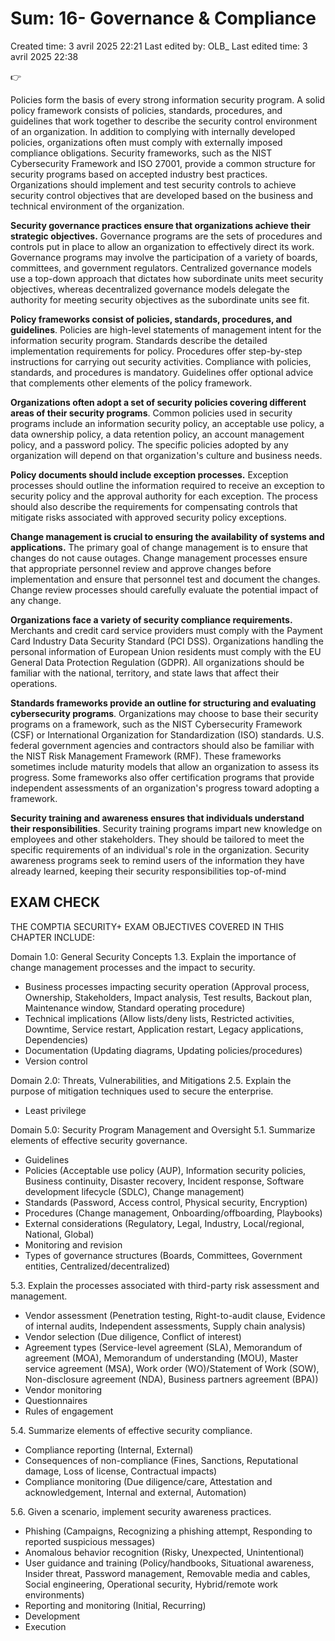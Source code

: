 # Sum: 16- Governance & Compliance

Created time: 3 avril 2025 22:21
Last edited by: OLB_
Last edited time: 3 avril 2025 22:38

<aside>
👉

Policies form the basis of every strong information security program. A
solid policy framework consists of policies, standards, procedures, and
guidelines that work together to describe the security control
environment of an organization. In addition to complying with
internally developed policies, organizations often must comply with
externally imposed compliance obligations. Security frameworks, such
as the NIST Cybersecurity Framework and ISO 27001, provide a
common structure for security programs based on accepted industry
best practices. Organizations should implement and test security
controls to achieve security control objectives that are developed based
on the business and technical environment of the organization.

**Security governance practices ensure that organizations
achieve their strategic objectives.** Governance programs are the
sets of procedures and controls put in place to allow an organization to
effectively direct its work. Governance programs may involve the
participation of a variety of boards, committees, and government
regulators. Centralized governance models use a top-down approach
that dictates how subordinate units meet security objectives, whereas
decentralized governance models delegate the authority for meeting
security objectives as the subordinate units see fit.

**Policy frameworks consist of policies, standards,
procedures, and guidelines**. Policies are high-level statements of
management intent for the information security program. Standards
describe the detailed implementation requirements for policy.
Procedures offer step-by-step instructions for carrying out security
activities. Compliance with policies, standards, and procedures is
mandatory. Guidelines offer optional advice that complements other
elements of the policy framework.

**Organizations often adopt a set of security policies covering
different areas of their security programs**. Common policies
used in security programs include an information security policy, an
acceptable use policy, a data ownership policy, a data retention policy,
an account management policy, and a password policy. The specific
policies adopted by any organization will depend on that
organization's culture and business needs.

**Policy documents should include exception processes.**
Exception processes should outline the information required to receive
an exception to security policy and the approval authority for each
exception. The process should also describe the requirements for
compensating controls that mitigate risks associated with approved
security policy exceptions.

**Change management is crucial to ensuring the availability of
systems and applications.** The primary goal of change
management is to ensure that changes do not cause outages. Change
management processes ensure that appropriate personnel review and
approve changes before implementation and ensure that personnel
test and document the changes. Change review processes should
carefully evaluate the potential impact of any change.

**Organizations face a variety of security compliance
requirements.** Merchants and credit card service providers must
comply with the Payment Card Industry Data Security Standard (PCI
DSS). Organizations handling the personal information of European
Union residents must comply with the EU General Data Protection
Regulation (GDPR). All organizations should be familiar with the
national, territory, and state laws that affect their operations.

**Standards frameworks provide an outline for structuring
and evaluating cybersecurity programs**. Organizations may
choose to base their security programs on a framework, such as the
NIST Cybersecurity Framework (CSF) or International Organization
for Standardization (ISO) standards. U.S. federal government agencies
and contractors should also be familiar with the NIST Risk
Management Framework (RMF). These frameworks sometimes
include maturity models that allow an organization to assess its
progress. Some frameworks also offer certification programs that
provide independent assessments of an organization's progress toward
adopting a framework.

**Security training and awareness ensures that individuals
understand their responsibilities**. Security training programs
impart new knowledge on employees and other stakeholders. They
should be tailored to meet the specific requirements of an individual's
role in the organization. Security awareness programs seek to remind
users of the information they have already learned, keeping their
security responsibilities top-of-mind

</aside>

## EXAM CHECK

THE COMPTIA SECURITY+ EXAM OBJECTIVES
COVERED IN THIS CHAPTER INCLUDE:

Domain 1.0: General Security Concepts
1.3. Explain the importance of change management
processes and the impact to security.

- Business processes impacting security operation
(Approval process, Ownership, Stakeholders, Impact
analysis, Test results, Backout plan, Maintenance
window, Standard operating procedure)
- Technical implications (Allow lists/deny lists,
Restricted activities, Downtime, Service restart,
Application restart, Legacy applications, Dependencies)
- Documentation (Updating diagrams, Updating
policies/procedures)
- Version control

Domain 2.0: Threats, Vulnerabilities, and Mitigations
2.5. Explain the purpose of mitigation techniques used to
secure the enterprise.

- Least privilege

Domain 5.0: Security Program Management and
Oversight
5.1. Summarize elements of effective security governance.

- Guidelines
- Policies (Acceptable use policy (AUP), Information
security policies, Business continuity, Disaster
recovery, Incident response, Software development
lifecycle (SDLC), Change management)
- Standards (Password, Access control, Physical security,
Encryption)
- Procedures (Change management,
Onboarding/offboarding, Playbooks)
- External considerations (Regulatory, Legal, Industry,
Local/regional, National, Global)
- Monitoring and revision
- Types of governance structures (Boards, Committees,
Government entities, Centralized/decentralized)

5.3. Explain the processes associated with third-party risk
assessment and management.

- Vendor assessment (Penetration testing, Right-to-audit
clause, Evidence of internal audits, Independent
assessments, Supply chain analysis)
- Vendor selection (Due diligence, Conflict of interest)
- Agreement types (Service-level agreement (SLA),
Memorandum of agreement (MOA), Memorandum of
understanding (MOU), Master service agreement
(MSA), Work order (WO)/Statement of Work (SOW),
Non-disclosure agreement (NDA), Business partners
agreement (BPA))
- Vendor monitoring
- Questionnaires
- Rules of engagement

5.4. Summarize elements of effective security compliance.

- Compliance reporting (Internal, External)
- Consequences of non-compliance (Fines, Sanctions,
Reputational damage, Loss of license, Contractual
impacts)
- Compliance monitoring (Due diligence/care,
Attestation and acknowledgement, Internal and
external, Automation)

5.6. Given a scenario, implement security awareness
practices.

- Phishing (Campaigns, Recognizing a phishing attempt,
Responding to reported suspicious messages)
- Anomalous behavior recognition (Risky, Unexpected,
Unintentional)
- User guidance and training (Policy/handbooks,
Situational awareness, Insider threat, Password
management, Removable media and cables, Social
engineering, Operational security, Hybrid/remote work
environments)
- Reporting and monitoring (Initial, Recurring)
- Development
- Execution